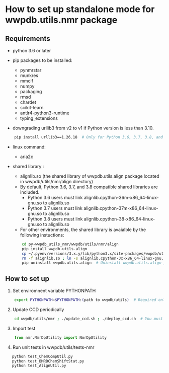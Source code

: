 # How to set up standalone mode for wwpdb.utils.nmr package

## Requirements
- python 3.6 or later

- pip packages to be installed:
	- pynmrstar
	- munkres
	- mmcif
	- numpy
	- packaging
	- rmsd
	- chardet
	- scikit-learn
	- antlr4-python3-runtime
	- typing_extensions

- downgrading urllib3 from v2 to v1 if Python version is less than 3.10.
```bash
    pip install urllib3==1.26.18  # Only for Python 3.6, 3.7, 3.8, and 3.9 users
```

- linux command:
	- aria2c

- shared library :
	- alignlib.so (the shared library of wwpdb.utils.align package located in wwpdb/utils/nmr/align directory)
	- By default, Python  3.6, 3.7, and 3.8 compatible shared libraries are included.
	  	- Python 3.6 users must link alignlib.cpython-36m-x86_64-linux-gnu.so to alignlib.so
	  	- Python 3.7 users must link alignlib.cpython-37m-x86_64-linux-gnu.so to alignlib.so
	  	- Python 3.8 users must link alignlib.cpython-38-x86_64-linux-gnu.so to alignlib.so
	- For other environments, the shared library is avaialble by the following instuctions:
	```bash
		cd py-wwpdb_utils_nmr/wwpdb/utils/nmr/align
		pip install wwpdb.utils.align
		cp ~/.pyenv/versions/3.x.y/lib/python3.x/site-packages/wwpdb/utils/align/alignlib.cpython-3x-x86_64-linux-gnu.so .  # Please re-write these lines
		rm -f alignlib.so ; ln -s alignlib.cpython-3x-x86_64-linux-gnu.so alignlib.so
		pip uninstall wwpdb.utils.align  # Uninstall wwpdb.utils.align package without affecting standalone mode.
	```

## How to set up
1. Set enviromnent variable PYTHONPATH 
```bash
    export PYTHONPATH=$PYTHONPATH:(path to wwpdb/utils)  # Required only the first time.
```

2. Update CCD periodically
```bash
    cd wwpdb/utils/nmr ; ./update_ccd.sh ; ./deploy_ccd.sh  # You must run this command every Wednesday UTC+00:00.
```

3. Import test
```python
    from nmr.NmrDpUtility import NmrDpUtility
```

4. Run unit tests in wwpdb/utils/tests-nmr
```bash
   python test_ChemCompUtil.py
   python test_BMRBChemShiftStat.py
   python test_AlignUtil.py
```
